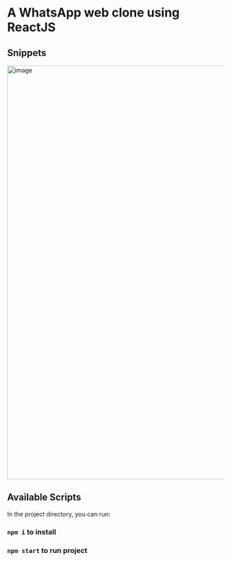 # A WhatsApp web clone using ReactJS

## Snippets 
<img width="960" alt="image" src="https://user-images.githubusercontent.com/70996642/222911136-b044f015-daf2-46e0-aaec-ebe5bee20576.png">

## Available Scripts

In the project directory, you can run:
### `npm i` to install 
### `npm start` to run project
